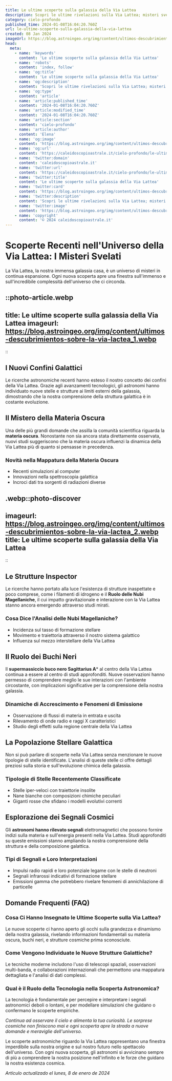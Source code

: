 ```yaml
---
title: Le ultime scoperte sulla galassia della Via Lattea
description: Scopri le ultime rivelazioni sulla Via Lattea; misteri svelati e nuove stelle in un articolo avvincente!
category: cielo-profondo
published_time: 2024-01-08T16:04:20.760Z
url: le-ultime-scoperte-sulla-galassia-della-via-lattea
created: 08 Jan 2024
imageUrl: https://blog.astroingeo.org/img/content/ultimos-descubrimientos-sobre-la-via-lactea_1.webp
head:
  meta:
    - name: 'keywords'
      content: 'Le ultime scoperte sulla galassia della Via Lattea'
    - name: 'robots'
      content: 'index, follow'
    - name: 'og:title'
      content: 'Le ultime scoperte sulla galassia della Via Lattea'
    - name: 'og:description'
      content: 'Scopri le ultime rivelazioni sulla Via Lattea; misteri svelati e nuove stelle in un articolo avvincente!'
    - name: 'og:type'
      content: 'article'
    - name: 'article:published_time'
      content: '2024-01-08T16:04:20.760Z'
    - name: 'article:modified_time'
      content: '2024-01-08T16:04:20.760Z'
    - name: 'article:section'
      content: 'cielo-profondo'
    - name: 'article:author'
      content: 'Elena'
    - name: 'og:image'
      content: 'https://blog.astroingeo.org/img/content/ultimos-descubrimientos-sobre-la-via-lactea_1.webp'
    - name: 'og:url'
      content: 'https://caleidoscopioastrale.it/cielo-profondo/le-ultime-scoperte-sulla-galassia-della-via-lattea'
    - name: 'twitter:domain'
      content: 'caleidoscopioastrale.it'
    - name: 'twitter:url'
      content: 'https://caleidoscopioastrale.it/cielo-profondo/le-ultime-scoperte-sulla-galassia-della-via-lattea'
    - name: 'twitter:title'
      content: 'Le ultime scoperte sulla galassia della Via Lattea'
    - name: 'twitter:card'
      content: 'https://blog.astroingeo.org/img/content/ultimos-descubrimientos-sobre-la-via-lactea_1.webp'
    - name: 'twitter:description'
      content: 'Scopri le ultime rivelazioni sulla Via Lattea; misteri svelati e nuove stelle in un articolo avvincente!'
    - name: 'twitter:image'
      content: 'https://blog.astroingeo.org/img/content/ultimos-descubrimientos-sobre-la-via-lactea_1.webp'
    - name: 'copyright'
      content: '© 2024 caleidoscopioastrale.it'
---
```

# Scoperte Recenti nell'Universo della Via Lattea: I Misteri Svelati

La Via Lattea, la nostra immensa galassia casa, è un universo di misteri in continua espansione. Ogni nuova scoperta apre una finestra sull'immenso e sull'incredibile complessità dell'universo che ci circonda.

::photo-article.webp
---
title: Le ultime scoperte sulla galassia della Via Lattea
imageurl: https://blog.astroingeo.org/img/content/ultimos-descubrimientos-sobre-la-via-lactea_1.webp
---
::

## I Nuovi Confini Galattici

Le ricerche astronomiche recenti hanno esteso il nostro concetto dei confini della Via Lattea. Grazie agli avanzamenti tecnologici, gli astronomi hanno individuato nuove stelle e strutture ai limiti esterni della galassia, dimostrando che la nostra comprensione della struttura galattica è in costante evoluzione.

## Il Mistero della Materia Oscura

Una delle più grandi domande che assilla la comunità scientifica riguarda la **materia oscura**. Nonostante non sia ancora stata direttamente osservata, nuovi studi suggeriscono che la materia oscura influenzi la dinamica della Via Lattea più di quanto si pensasse in precedenza.

### Novità nella Mappatura della Materia Oscura

- Recenti simulazioni al computer
- Innovazioni nella spettroscopia galattica
- Incroci dati tra sorgenti di radiazioni diverse

.webp::photo-discover
---
imageurl: https://blog.astroingeo.org/img/content/ultimos-descubrimientos-sobre-la-via-lactea_2.webp
title: Le ultime scoperte sulla galassia della Via Lattea
---
::

## Le Strutture Inspector

Le ricerche hanno portato alla luce l'esistenza di strutture inaspettate e poco comprese, come i filamenti di idrogeno e il **Ruolo delle Nubi Magellaniche**, il cui impatto gravitazionale e interazione con la Via Lattea stanno ancora emergendo attraverso studi mirati.

### Cosa Dice l'Analisi delle Nubi Magellaniche?

- Incidenza sul tasso di formazione stellare
- Movimento e traiettoria attraverso il nostro sistema galattico
- Influenza sul mezzo interstellare della Via Lattea

## Il Ruolo dei Buchi Neri

Il **supermassiccio buco nero Sagittarius A*** al centro della Via Lattea continua a essere al centro di studi approfonditi. Nuove osservazioni hanno permesso di comprendere meglio le sue interazioni con l'ambiente circostante, con implicazioni significative per la comprensione della nostra galassia.

### Dinamiche di Accrescimento e Fenomeni di Emissione

- Osservazione di flussi di materia in entrata e uscita
- Rilevamento di onde radio e raggi X caratteristici
- Studio degli effetti sulla regione centrale della Via Lattea

## La Popolazione Stellare Galattica

Non si può parlare di scoperte nella Via Lattea senza menzionare le nuove tipologie di stelle identificate. L'analisi di queste stelle ci offre dettagli preziosi sulla storia e sull'evoluzione chimica della galassia.

### Tipologie di Stelle Recentemente Classificate

- Stelle iper-veloci con traiettorie insolite
- Nane bianche con composizioni chimiche peculiari
- Giganti rosse che sfidano i modelli evolutivi correnti

## Esplorazione dei Segnali Cosmici

Gli **astronomi hanno rilevato segnali** elettromagnetici che possono fornire indizi sulla materia e sull'energia presenti nella Via Lattea. Studi approfonditi su queste emissioni stanno ampliando la nostra comprensione della struttura e della composizione galattica.

### Tipi di Segnali e Loro Interpretazioni

- Impulsi radio rapidi e loro potenziale legame con le stelle di neutroni
- Segnali infrarossi indicativi di formazione stellare
- Emissioni gamma che potrebbero rivelare fenomeni di annichilazione di particelle

## Domande Frequenti (FAQ)

### Cosa Ci Hanno Insegnato le Ultime Scoperte sulla Via Lattea?
Le nuove scoperte ci hanno aperto gli occhi sulla grandezza e dinamismo della nostra galassia, rivelando informazioni fondamentali su materia oscura, buchi neri, e strutture cosmiche prima sconosciute.

### Come Vengono Individuate le Nuove Strutture Galattiche?
Le tecniche moderne includono l'uso di telescopi spaziali, osservazioni multi-banda, e collaborazioni internazionali che permettono una mappatura dettagliata e l'analisi di dati complessi.

### Qual è il Ruolo della Tecnologia nella Scoperta Astronomica?
La tecnologia è fondamentale per percepire e interpretare i segnali astronomici deboli o lontani, e per modellare simulazioni che guidano o confermano le scoperte empiriche.

*Continua ad osservare il cielo e alimenta la tua curiosità. Le sorprese cosmiche non finiscono mai e ogni scoperta apre la strada a nuove domande e meraviglie dell'universo.*

Le scoperte astronomiche riguardo la Via Lattea rappresentano una finestra imperdibile sulla nostra origine e sul nostro futuro nello spettacolo dell'universo. Con ogni nuova scoperta, gli astronomi si avvicinano sempre di più a comprendere la nostra posizione nell'infinito e le forze che guidano la nostra esistenza cosmica.

_Artículo actualizado el lunes, 8 de enero de 2024_